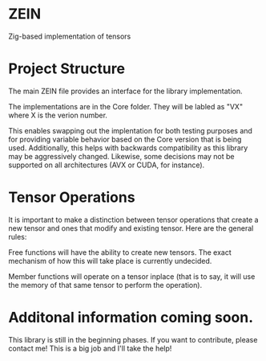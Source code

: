 # ZEIN
Zig-based implementation of tensors

# Project Structure
The main ZEIN file provides an interface for the library implementation.

The implementations are in the Core folder. They will be labled as "VX" where X is the verion number.

This enables swapping out the implentation for both testing purposes and for providing variable behavior based on the Core version that is being used.
Additionally, this helps with backwards compatibility as this library may be aggressively changed. Likewise, some decisions may not be supported on all 
architectures (AVX or CUDA, for instance).

# Tensor Operations
It is important to make a distinction between tensor operations that create a new tensor 
and ones that modify and existing tensor. Here are the general rules:

  Free functions will have the ability to create new tensors. The exact mechanism of
  how this will take place is currently undecided.

  Member functions will operate on a tensor inplace (that is to say, it will use the
  memory of that same tensor to perform the operation).

# Additonal information coming soon.
This library is still in the beginning phases. If you want to contribute, please
contact me! This is a big job and I'll take the help!
